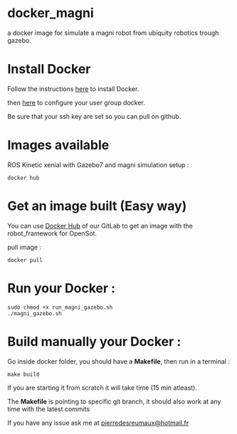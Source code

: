 # docker_magni
a docker image for simulate a magni robot from ubiquity robotics trough gazebo.

# Install Docker

Follow the instructions [here](https://docs.docker.com/engine/installation/linux/docker-ce/ubuntu/) to install Docker.  

then [here](https://docs.docker.com/engine/installation/linux/linux-postinstall/) to configure your user group docker.  

Be sure that your ssh key are set so you can pull on github.  

# Images available

ROS Kinetic xenial with Gazebo7 and magni simulation setup :

```
docker hub
```

# Get an image built (Easy way)

You can use [Docker Hub](https://gitlab.inria.fr/locolearn/docker_talos/container_registry) of our GitLab to get an image with the robot_framework for OpenSot.  

pull image :  

```
docker pull
```

# Run your Docker :  

```
sudo chmod +x run_magni_gazebo.sh
./magni_gazebo.sh
```

# Build manually your Docker :  

Go inside docker folder, you should have a __Makefile__, then run in a terminal :  

```make build```  

If you are starting it from scratch it will take time (15 min atleast).

The  __Makefile__ is pointing to specific git branch, it should also work at any time with the latest commits

If you have any issue ask me at pierredesreumaux@hotmail.fr
